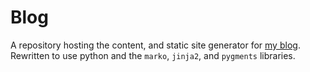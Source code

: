 # Blog
A repository hosting the content, and static site generator for [my blog](https://blog.amitprasad.dev). Rewritten to use python and the `marko`, `jinja2`, and `pygments` libraries.
